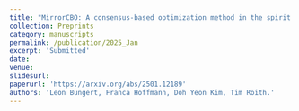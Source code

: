 ```yaml
---
title: "MirrorCBO: A consensus-based optimization method in the spirit of mirror descent"
collection: Preprints
category: manuscripts
permalink: /publication/2025_Jan
excerpt: 'Submitted'
date:
venue:
slidesurl: 
paperurl: 'https://arxiv.org/abs/2501.12189'
authors: 'Leon Bungert, Franca Hoffmann, Doh Yeon Kim, Tim Roith.'
---
```


